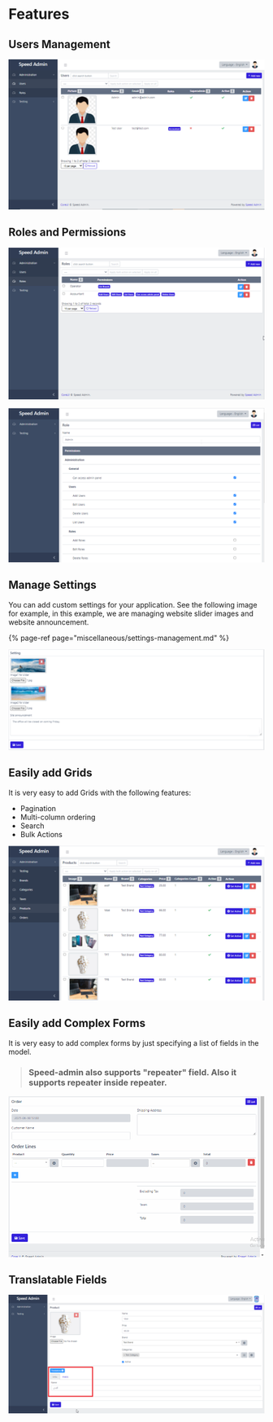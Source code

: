# Features

## Users Management

![](.gitbook/assets/users-management.png)

## Roles and Permissions

![Roles Grid](.gitbook/assets/roles-grid.png)

![Roles Form](.gitbook/assets/roles-form.png)

## Manage Settings

You can add custom settings for your application. See the following image for example, in this example, we are managing website slider images and website announcement.

{% page-ref page="miscellaneous/settings-management.md" %}



![](.gitbook/assets/settings.png)

## Easily add Grids

It is very easy to add Grids with the following features:

* Pagination
* Multi-column ordering
* Search
* Bulk Actions

![](.gitbook/assets/grid.png)

## Easily add Complex Forms

It is very easy to add complex forms by just specifying a list of fields in the model.

> ### Speed-admin also supports "repeater" field. Also it supports repeater inside repeater.

![](.gitbook/assets/orders_form.gif)

## Translatable Fields

![](.gitbook/assets/form_pic.png)

